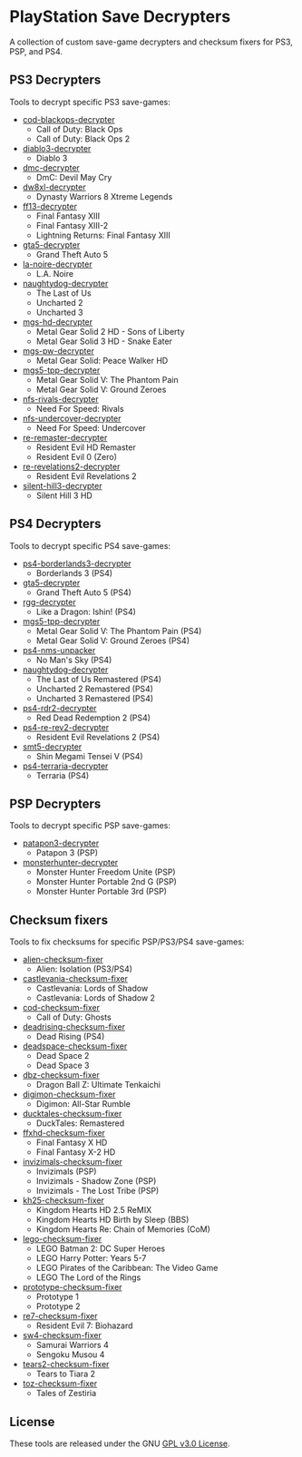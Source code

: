 # PlayStation Save Decrypters

A collection of custom save-game decrypters and checksum fixers for PS3, PSP, and PS4.

## PS3 Decrypters

Tools to decrypt specific PS3 save-games:
- [cod-blackops-decrypter](./cod-blackops-decrypter)
  - Call of Duty: Black Ops
  - Call of Duty: Black Ops 2
- [diablo3-decrypter](./diablo3-decrypter)
  - Diablo 3
- [dmc-decrypter](./dmc-decrypter)
  - DmC: Devil May Cry
- [dw8xl-decrypter](./dw8xl-decrypter)
  - Dynasty Warriors 8 Xtreme Legends
- [ff13-decrypter](./ff13-decrypter)
  - Final Fantasy XIII
  - Final Fantasy XIII-2
  - Lightning Returns: Final Fantasy XIII
- [gta5-decrypter](./gta5-decrypter)
  - Grand Theft Auto 5
- [la-noire-decrypter](./la-noire-decrypter)
  - L.A. Noire
- [naughtydog-decrypter](./naughtydog-decrypter)
  - The Last of Us
  - Uncharted 2
  - Uncharted 3
- [mgs-hd-decrypter](./mgs-hd-decrypter)
  - Metal Gear Solid 2 HD - Sons of Liberty
  - Metal Gear Solid 3 HD - Snake Eater
- [mgs-pw-decrypter](./mgs-pw-decrypter)
  - Metal Gear Solid: Peace Walker HD
- [mgs5-tpp-decrypter](./mgs5-tpp-decrypter)
  - Metal Gear Solid V: The Phantom Pain
  - Metal Gear Solid V: Ground Zeroes
- [nfs-rivals-decrypter](./nfs-rivals-decrypter)
  - Need For Speed: Rivals
- [nfs-undercover-decrypter](./nfs-undercover-decrypter)
  - Need For Speed: Undercover
- [re-remaster-decrypter](./re-remaster-decrypter)
  - Resident Evil HD Remaster
  - Resident Evil 0 (Zero)
- [re-revelations2-decrypter](./re-revelations2-decrypter)
  - Resident Evil Revelations 2
- [silent-hill3-decrypter](./silent-hill3-decrypter)
  - Silent Hill 3 HD

## PS4 Decrypters

Tools to decrypt specific PS4 save-games:
- [ps4-borderlands3-decrypter](./ps4-borderlands3-decrypter)
  - Borderlands 3 (PS4)
- [gta5-decrypter](./gta5-decrypter)
  - Grand Theft Auto 5 (PS4)
- [rgg-decrypter](./rgg-decrypter)
  - Like a Dragon: Ishin! (PS4)
- [mgs5-tpp-decrypter](./mgs5-tpp-decrypter)
  - Metal Gear Solid V: The Phantom Pain (PS4)
  - Metal Gear Solid V: Ground Zeroes (PS4)
- [ps4-nms-unpacker](./ps4-nms-unpacker)
  - No Man's Sky (PS4)
- [naughtydog-decrypter](./naughtydog-decrypter)
  - The Last of Us Remastered (PS4)
  - Uncharted 2 Remastered (PS4)
  - Uncharted 3 Remastered (PS4)
- [ps4-rdr2-decrypter](./ps4-rdr2-decrypter)
  - Red Dead Redemption 2 (PS4)
- [ps4-re-rev2-decrypter](./ps4-re-rev2-decrypter)
  - Resident Evil Revelations 2 (PS4)
- [smt5-decrypter](./smt5-decrypter)
  - Shin Megami Tensei V (PS4)
- [ps4-terraria-decrypter](./ps4-terraria-decrypter)
  - Terraria (PS4)

## PSP Decrypters

Tools to decrypt specific PSP save-games:
- [patapon3-decrypter](./patapon3-decrypter)
  - Patapon 3 (PSP)
- [monsterhunter-decrypter](./monsterhunter-decrypter)
  - Monster Hunter Freedom Unite (PSP)
  - Monster Hunter Portable 2nd G (PSP)
  - Monster Hunter Portable 3rd (PSP)

## Checksum fixers

Tools to fix checksums for specific PSP/PS3/PS4 save-games:
- [alien-checksum-fixer](./alien-checksum-fixer)
  - Alien: Isolation (PS3/PS4)
- [castlevania-checksum-fixer](./castlevania-checksum-fixer)
  - Castlevania: Lords of Shadow
  - Castlevania: Lords of Shadow 2
- [cod-checksum-fixer](./cod-checksum-fixer)
  - Call of Duty: Ghosts
- [deadrising-checksum-fixer](./deadrising-checksum-fixer)
  - Dead Rising (PS4)
- [deadspace-checksum-fixer](./deadspace-checksum-fixer)
  - Dead Space 2
  - Dead Space 3
- [dbz-checksum-fixer](./dbz-checksum-fixer)
  - Dragon Ball Z: Ultimate Tenkaichi
- [digimon-checksum-fixer](./digimon-checksum-fixer)
  - Digimon: All-Star Rumble
- [ducktales-checksum-fixer](./ducktales-checksum-fixer)
  - DuckTales: Remastered
- [ffxhd-checksum-fixer](./ffxhd-checksum-fixer)
  - Final Fantasy X HD
  - Final Fantasy X-2 HD
- [invizimals-checksum-fixer](./invizimals-checksum-fixer)
  - Invizimals (PSP)
  - Invizimals - Shadow Zone (PSP)
  - Invizimals - The Lost Tribe (PSP)
- [kh25-checksum-fixer](./kh25-checksum-fixer)
  - Kingdom Hearts HD 2.5 ReMIX
  - Kingdom Hearts HD Birth by Sleep (BBS)
  - Kingdom Hearts Re: Chain of Memories (CoM)
- [lego-checksum-fixer](./lego-checksum-fixer)
  - LEGO Batman 2: DC Super Heroes
  - LEGO Harry Potter: Years 5-7
  - LEGO Pirates of the Caribbean: The Video Game
  - LEGO The Lord of the Rings
- [prototype-checksum-fixer](./prototype-checksum-fixer)
  - Prototype 1
  - Prototype 2
- [re7-checksum-fixer](./re7-checksum-fixer)
  - Resident Evil 7: Biohazard
- [sw4-checksum-fixer](./sw4-checksum-fixer)
  - Samurai Warriors 4
  - Sengoku Musou 4
- [tears2-checksum-fixer](./tears2-checksum-fixer)
  - Tears to Tiara 2
- [toz-checksum-fixer](./toz-checksum-fixer)
  - Tales of Zestiria

## License

These tools are released under the GNU [GPL v3.0 License](LICENSE).

